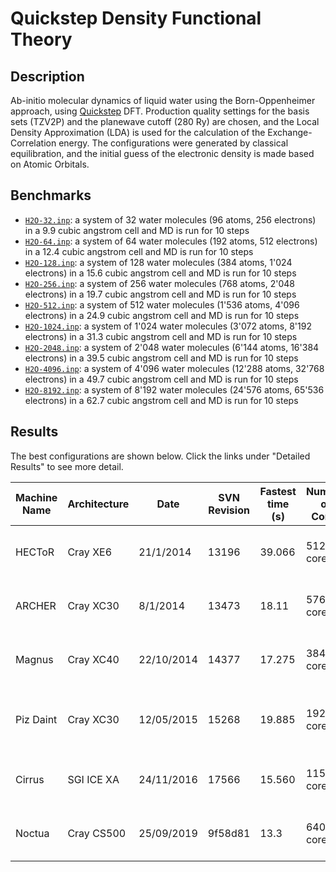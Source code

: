 # Quickstep Density Functional Theory

## Description

Ab-initio molecular dynamics of liquid water using the Born-Oppenheimer approach,
using [Quickstep](https://www.cp2k.org/quickstep) DFT. Production quality settings
for the basis sets (TZV2P) and the planewave cutoff (280 Ry) are chosen, and the
Local Density Approximation (LDA) is used for the calculation of the Exchange-Correlation
energy. The configurations were generated by classical equilibration, and the
initial guess of the electronic density is made based on Atomic Orbitals.

## Benchmarks

- [`H2O-32.inp`](H2O-32.inp): a system of 32 water molecules (96 atoms,
  256 electrons) in a 9.9 cubic angstrom cell and MD is run for 10 steps
- [`H2O-64.inp`](H2O-64.inp): a system of 64 water molecules (192 atoms,
  512 electrons) in a 12.4 cubic angstrom cell and MD is run for 10 steps
- [`H2O-128.inp`](H2O-128.inp): a system of 128 water molecules (384 atoms,
  1'024 electrons) in a 15.6 cubic angstrom cell and MD is run for 10 steps
- [`H2O-256.inp`](H2O-256.inp): a system of 256 water molecules (768 atoms,
  2'048 electrons) in a 19.7 cubic angstrom cell and MD is run for 10 steps
- [`H2O-512.inp`](H2O-512.inp): a system of 512 water molecules (1'536 atoms,
  4'096 electrons) in a 24.9 cubic angstrom cell and MD is run for 10 steps
- [`H2O-1024.inp`](H2O-1024.inp): a system of 1'024 water molecules (3'072 atoms,
  8'192 electrons) in a 31.3 cubic angstrom cell and MD is run for 10 steps
- [`H2O-2048.inp`](H2O-2048.inp): a system of 2'048 water molecules (6'144 atoms,
  16'384 electrons) in a 39.5 cubic angstrom cell and MD is run for 10 steps
- [`H2O-4096.inp`](H2O-4096.inp): a system of 4'096 water molecules (12'288 atoms,
  32'768 electrons) in a 49.7 cubic angstrom cell and MD is run for 10 steps
- [`H2O-8192.inp`](H2O-8192.inp): a system of 8'192 water molecules (24'576 atoms,
  65'536 electrons) in a 62.7 cubic angstrom cell and MD is run for 10 steps

## Results

The best configurations are shown below.
Click the links under "Detailed Results" to see more detail.

<!-- markdownlint-disable MD013 -->

| Machine Name | Architecture | Date       | SVN Revision | Fastest time (s) | Number of Cores | Number of Threads                 | Detailed Results                                                      |
| ------------ | ------------ | ---------- | ------------ | ---------------- | --------------- | --------------------------------- | --------------------------------------------------------------------- |
| HECToR       | Cray XE6     | 21/1/2014  | 13196        | 39.066           | 512 cores       | 2 OMP threads per MPI task        | [hector-h2o-64](https://www.cp2k.org/performance:hector-h2o-64)       |
| ARCHER       | Cray XC30    | 8/1/2014   | 13473        | 18.11            | 576 cores       | 1 OMP thread per MPI task         | [archer-h2o-64](https://www.cp2k.org/performance:archer-h2o-64)       |
| Magnus       | Cray XC40    | 22/10/2014 | 14377        | 17.275           | 384 cores       | 1 OMP thread per MPI task         | [magnus-h2o-64](https://www.cp2k.org/performance:magnus-h2o-64)       |
| Piz Daint    | Cray XC30    | 12/05/2015 | 15268        | 19.885           | 192 cores       | 1 OMP thread per MPI task, no GPU | [piz-daint-h2o-64](https://www.cp2k.org/performance:piz-daint-h2o-64) |
| Cirrus       | SGI ICE XA   | 24/11/2016 | 17566        | 15.560           | 1152 cores      | 9 OMP threads per MPI task        | [cirrus-h2o-64](https://www.cp2k.org/performance:cirrus-h2o-64)       |
| Noctua       | Cray CS500   | 25/09/2019 | 9f58d81      | 13.3             | 640 cores       | 10 OMP threads per MPI task       | [noctua-h2o-64](https://www.cp2k.org/performance:noctua-h2o-64)       |

<!-- markdownlint-enable MD013 -->
